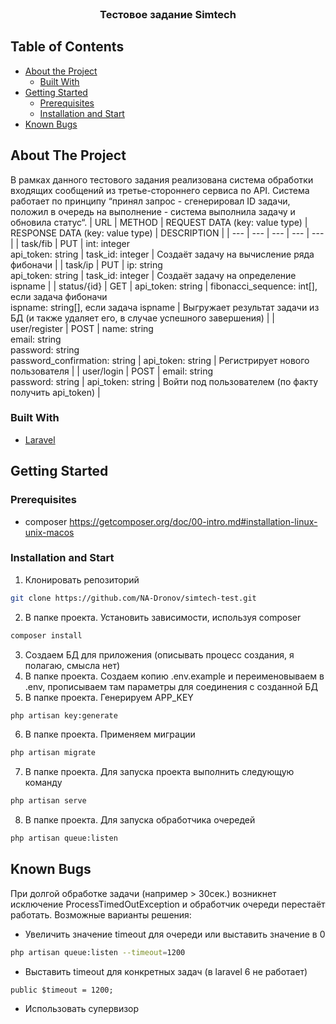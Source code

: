 <!-- PROJECT LOGO -->
<br />
<p align="center">
  <h3 align="center">Тестовое задание Simtech</h3>
</p>



<!-- TABLE OF CONTENTS -->
## Table of Contents

* [About the Project](#about-the-project)
  * [Built With](#built-with)
* [Getting Started](#getting-started)
  * [Prerequisites](#prerequisites)
  * [Installation and Start](#installation-and-start)
* [Known Bugs](#known-bugs)

<!-- ABOUT THE PROJECT -->
## About The Project

В рамках данного тестового задания реализована система обработки входящих сообщений из третье-стороннего сервиса по API. Система работает по принципу “принял запрос - сгенерировал ID задачи, положил в очередь на выполнение - система выполнила задачу и обновила статус“.
| URL | METHOD | REQUEST DATA (key: value type) | RESPONSE DATA (key: value type) | DESCRIPTION |
| --- | --- | --- | --- | --- |
| task/fib | PUT | int: integer<br/>api_token: string | task_id: integer | Создаёт задачу на вычисление ряда фибоначи |
| task/ip | PUT | ip: string<br/>api_token: string | task_id: integer | Создаёт задачу на определение ispname |
| status/{id} | GET | api_token: string | fibonacci_sequence: int[], если задача фибоначи<br/>ispname: string[], если задача ispname | Выгружает результат задачи из БД (и также удаляет его, в случае успешного завершения) |
| user/register | POST | name: string<br/>email: string<br/>password: string<br/>password_confirmation: string | api_token: string | Регистрирует нового пользователя |
| user/login | POST | email: string<br/>password: string | api_token: string | Войти под пользователем (по факту получить api_token) |

### Built With
* [Laravel](https://laravel.com)

<!-- GETTING STARTED -->
## Getting Started

### Prerequisites
* composer https://getcomposer.org/doc/00-intro.md#installation-linux-unix-macos

### Installation and Start
1. Клонировать репозиторий
```sh
git clone https://github.com/NA-Dronov/simtech-test.git
```
2. В папке проекта. Установить зависимости, используя composer
```sh
composer install
```
3. Создаем БД для приложения (описывать процесс создания, я полагаю, смысла нет)
4. В папке проекта. Создаем копию .env.example и переименовываем в .env, прописываем там параметры для соединения с созданной БД
5. В папке проекта. Генерируем APP_KEY
```sh
php artisan key:generate
```
6. В папке проекта. Применяем миграции
```sh
php artisan migrate
```
7. В папке проекта. Для запуска проекта выполнить следующую команду
```sh
php artisan serve
```
8. В папке проекта. Для запуска обработчика очередей
```sh
php artisan queue:listen
```


<!-- Known Bugs -->
## Known Bugs

При долгой обработке задачи (например > 30сек.) возникнет исключение ProcessTimedOutException и обработчик очереди перестаёт работать.
Возможные варианты решения:
* Увеличить значение timeout для очереди или выставить значение в 0
```sh
php artisan queue:listen --timeout=1200
```
* Выставить timeout для конкретных задач (в laravel 6 не работает)
```
public $timeout = 1200;
```
* Использовать супервизор